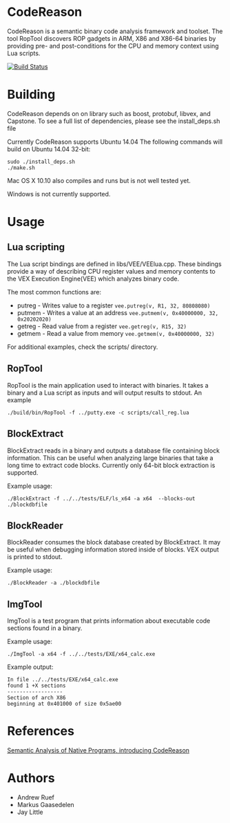 CodeReason
============
CodeReason is a semantic binary code analysis framework and toolset. The tool RopTool discovers ROP gadgets in ARM, X86 and X86-64 binaries by providing pre- and post-conditions for the CPU and memory context using Lua scripts.

[![Build Status](https://magnum.travis-ci.com/trailofbits/codereason.svg?token=T1UToSpCvaMxn511Cddb&branch=master)](https://magnum.travis-ci.com/trailofbits/codereason)

# Building
CodeReason depends on on library such as boost, protobuf, libvex, and Capstone. To see a full list of dependencies, please see the install_deps.sh file

Currently CodeReason supports Ubuntu 14.04
The following commands will build on Ubuntu 14.04 32-bit:
```
sudo ./install_deps.sh  
./make.sh  
```
Mac OS X 10.10 also compiles and runs but is not well tested yet.

Windows is not currently supported.

# Usage

## Lua scripting
The Lua script bindings are defined in libs/VEE/VEElua.cpp. These bindings provide a way of describing CPU register values and memory contents to the VEX Execution Engine(VEE) which analyzes binary code.

The most common functions are:
* putreg - Writes value to a register `vee.putreg(v, R1, 32, 80808080)`
* putmem - Writes a value at an address `vee.putmem(v, 0x40000000, 32, 0x20202020)`
* getreg - Read value from a register `vee.getreg(v, R15, 32)`
* getmem - Read a value from memory `vee.getmem(v, 0x40000000, 32)`

For additional examples, check the scripts/ directory.


## RopTool
RopTool is the main application used to interact with binaries. It takes a binary and a Lua script as inputs and will output results to stdout. An example 
```
./build/bin/RopTool -f ../putty.exe -c scripts/call_reg.lua
```
## BlockExtract
BlockExtract reads in a binary and outputs a database file containing block information. This can be useful when analyzing large binaries that take a long time to extract code blocks. Currently only 64-bit block extraction is supported.

Example usage:
```
./BlockExtract -f ../../tests/ELF/ls_x64 -a x64  --blocks-out ./blockdbfile
```

## BlockReader
BlockReader consumes the block database created by BlockExtract. It may be useful when debugging information stored inside of blocks. VEX output is printed to stdout.

Example usage:
```
./BlockReader -a ./blockdbfile
```

## ImgTool
ImgTool is a test program that prints information about executable code sections found in a binary.

Example usage:
```
./ImgTool -a x64 -f ../../tests/EXE/x64_calc.exe
```
Example output:
```
In file ../../tests/EXE/x64_calc.exe
found 1 +X sections
------------------
Section of arch X86
beginning at 0x401000 of size 0x5ae00
```

# References
[Semantic Analysis of Native Programs, introducing CodeReason](http://blog.trailofbits.com/2014/02/23/semantic-analysis-of-native-programs-introducing-codereason/)

# Authors
* Andrew Ruef
* Markus Gaasedelen
* Jay Little
